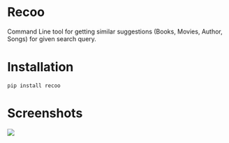 # Recoo

Command Line tool for getting similar suggestions (Books, Movies, Author, Songs) for given search query.

# Installation

```
pip install recoo
```

# Screenshots

![](http://recordit.co/HAhv3HnxBY)
